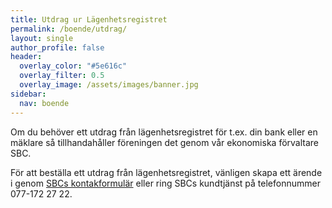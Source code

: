 ```yaml
---
title: Utdrag ur Lägenhetsregistret
permalink: /boende/utdrag/
layout: single
author_profile: false
header:
  overlay_color: "#5e616c"
  overlay_filter: 0.5
  overlay_image: /assets/images/banner.jpg
sidebar:
  nav: boende
---
```


Om du behöver ett utdrag från lägenhetsregistret för t.ex. din bank eller en mäklare så tillhandahåller föreningen det genom vår ekonomiska förvaltare SBC.

För att beställa ett utdrag från lägenhetsregistret, vänligen skapa ett ärende i genom <a href="https://www.sbc.se/kontakt/boende/">SBCs kontakformulär</a> eller ring SBCs kundtjänst på telefonnummer 077-172 27 22.